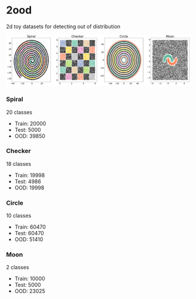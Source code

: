 # 2ood
2d toy datasets for detecting out of distribution

![](./2ood.png)

### Spiral
20 classes
- Train: 20000
- Test: 5000
- OOD: 39850

### Checker
18 classes
- Train: 19998
- Test: 4986
- OOD: 19998

### Circle
10 classes
- Train: 60470
- Test: 60470
- OOD: 51410

### Moon
2 classes
- Train: 10000
- Test: 5000
- OOD: 23025
